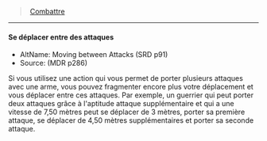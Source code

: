 ﻿---
!GenericItem
Name: Se déplacer entre des attaques
AltName: Moving between Attacks (SRD p91)
Source: (MDR p286)
Id: combat_hd.md#se-déplacer-entre-des-attaques
ParentLink: combat_hd.md#combattre
ParentName: Combattre
NameLevel: 4
Attributes:
  Name: Se déplacer entre des attaques
  Markdown: >+
    #### <!--Name-->Se déplacer entre des attaques<!--/Name-->


    - AltName: <!--AltName-->Moving between Attacks (SRD p91)<!--/AltName-->

    - Source: <!--Source-->(MDR p286)<!--/Source-->


    Si vous utilisez une action qui vous permet de porter plusieurs attaques avec une arme, vous pouvez fragmenter encore plus votre déplacement et vous déplacer entre ces attaques. Par exemple, un guerrier qui peut porter deux attaques grâce à l'aptitude attaque supplémentaire et qui a une vitesse de 7,50 mètres peut se déplacer de 3 mètres, porter sa première attaque, se déplacer de 4,50 mètres supplémentaires et porter sa seconde attaque.

  AltName: Moving between Attacks (SRD p91)
  Source: (MDR p286)
AttributesDictionary: >+
  Name: Se déplacer entre des attaques

  Markdown: >+

    #### <!--Name-->Se déplacer entre des attaques<!--/Name-->





    - AltName: <!--AltName-->Moving between Attacks (SRD p91)<!--/AltName-->



    - Source: <!--Source-->(MDR p286)<!--/Source-->





    Si vous utilisez une action qui vous permet de porter plusieurs attaques avec une arme, vous pouvez fragmenter encore plus votre déplacement et vous déplacer entre ces attaques. Par exemple, un guerrier qui peut porter deux attaques grâce à l'aptitude attaque supplémentaire et qui a une vitesse de 7,50 mètres peut se déplacer de 3 mètres, porter sa première attaque, se déplacer de 4,50 mètres supplémentaires et porter sa seconde attaque.



  AltName: Moving between Attacks (SRD p91)

  Source: (MDR p286)

---
> [Combattre](hd_combat.md)

---

#### Se déplacer entre des attaques

- AltName: Moving between Attacks (SRD p91)
- Source: (MDR p286)

Si vous utilisez une action qui vous permet de porter plusieurs attaques avec une arme, vous pouvez fragmenter encore plus votre déplacement et vous déplacer entre ces attaques. Par exemple, un guerrier qui peut porter deux attaques grâce à l'aptitude attaque supplémentaire et qui a une vitesse de 7,50 mètres peut se déplacer de 3 mètres, porter sa première attaque, se déplacer de 4,50 mètres supplémentaires et porter sa seconde attaque.

